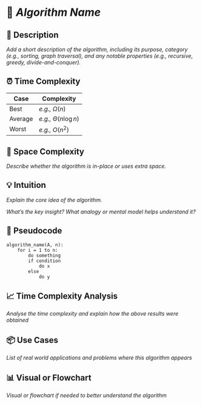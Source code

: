 # 🧠 *Algorithm Name*

## 📝 Description

*Add a short description of the algorithm, including its purpose, category (e.g., sorting, graph traversal), and any notable properties (e.g., recursive, greedy, divide-and-conquer).*

## ⏰ Time Complexity

| Case    | Complexity                 |
| ------- | -------------------------- |
| Best    | _e.g.,_ $\Omega(n)$        |
| Average | _e.g.,_ $\Theta(n \log n)$ |
| Worst   | _e.g.,_ $O(n^2)$           |

## 💾 Space Complexity

*Describe whether the algorithm is in-place or uses extra space.*

## 💡 Intuition

*Explain the core idea of the algorithm.*

*What’s the key insight? What analogy or mental model helps understand it?*

## 🧾 Pseudocode

```text
algorithm_name(A, n):
    for i = 1 to n:
        do something
        if condition
            do x
        else
            do y
```

## 📈 Time Complexity Analysis

*Analyse the time complexity and explain how the above results were obtained*

## 📦 Use Cases

*List of real world applications and problems where this algorithm appears*

## 📊 Visual or Flowchart

*Visual or flowchart if needed to better understand the algorithm*
